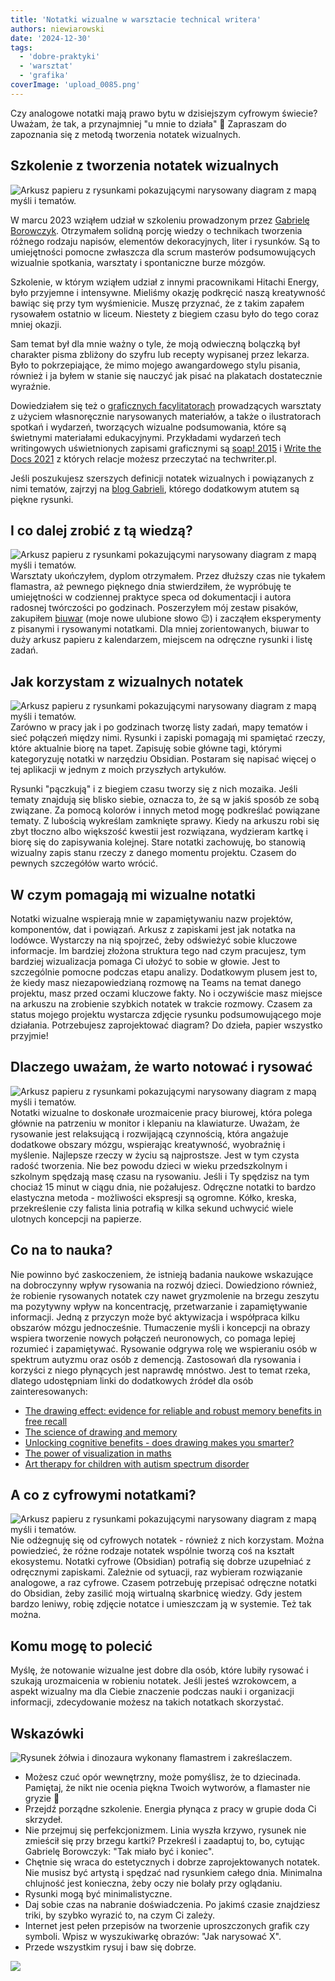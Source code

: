 ```yaml
---
title: 'Notatki wizualne w warsztacie technical writera'
authors: niewiarowski
date: '2024-12-30'
tags:
  - 'dobre-praktyki'
  - 'warsztat'
  - 'grafika'
coverImage: 'upload_0085.png'
---
```


Czy analogowe notatki mają prawo bytu w dzisiejszym cyfrowym świecie? Uważam, że
tak, a przynajmniej "u mnie to działa" 🙂 Zapraszam do zapoznania się z metodą
tworzenia notatek wizualnych.

<!--truncate-->

## Szkolenie z tworzenia notatek wizualnych

![Arkusz papieru z rysunkami pokazującymi narysowany diagram z mapą myśli i tematów.](images/upload_0086.png)

W marcu 2023 wziąłem udział w szkoleniu prowadzonym przez
[Gabrielę Borowczyk](https://www.linkedin.com/in/gabriela-borowczyk-%E2%9C%8F-55558126/).
Otrzymałem solidną porcję wiedzy o technikach tworzenia różnego rodzaju napisów,
elementów dekoracyjnych, liter i rysunków. Są to umiejętności pomocne zwłaszcza
dla scrum masterów podsumowujących wizualnie spotkania, warsztaty i spontaniczne
burze mózgów.

Szkolenie, w którym wziąłem udział z innymi pracownikami Hitachi Energy, było
przyjemne i intensywne. Mieliśmy okazję podkręcić naszą kreatywność bawiąc się
przy tym wyśmienicie. Muszę przyznać, że z takim zapałem rysowałem ostatnio w
liceum. Niestety z biegiem czasu było do tego coraz mniej okazji.

Sam temat był dla mnie ważny o tyle, że moją odwieczną bolączką był charakter
pisma zbliżony do szyfru lub recepty wypisanej przez lekarza. Było to
pokrzepiające, że mimo mojego awangardowego stylu pisania, również i ja byłem w
stanie się nauczyć jak pisać na plakatach dostatecznie wyraźnie.

Dowiedziałem się też o
[graficznych facylitatorach](https://flipowanie.pl/blog/rozwoj-osobisty/kto-to-jest-i-czym-sie-zajmuje-facylitator/)
prowadzących warsztaty z użyciem własnoręcznie narysowanych materiałów, a także
o ilustratorach spotkań i wydarzeń, tworzących wizualne podsumowania, które są
świetnymi materiałami edukacyjnymi. Przykładami wydarzeń tech writingowych
uświetnionych zapisami graficznymi są
[soap! 2015](https://techwriter.pl/namydleni-po-raz-trzeci/#my-tu-gadu-gadu-a-jad%C5%BAka-rysuje)
i
[Write the Docs 2021](https://techwriter.pl/relacja-z-konferenecji-write-the-docs-prague-2021/)
z których relacje możesz przeczytać na techwriter.pl.

Jeśli poszukujesz szerszych definicji notatek wizualnych i powiązanych z nimi
tematów, zajrzyj na
[blog Gabrieli](https://flipowanie.pl/blog/flipowanie-i-facylitacja-graficzna/co-to-jest-sketchnoting/),
którego dodatkowym atutem są piękne rysunki.

## I co dalej zrobić z tą wiedzą?

![Arkusz papieru z rysunkami pokazującymi narysowany diagram z mapą myśli i tematów.](images/upload_0087.png)
Warsztaty ukończyłem, dyplom otrzymałem. Przez dłuższy czas nie tykałem
flamastra, aż pewnego pięknego dnia stwierdziłem, że wypróbuję te umiejętności w
codziennej praktyce speca od dokumentacji i autora radosnej twórczości po
godzinach. Poszerzyłem mój zestaw pisaków, zakupiłem
[biuwar](https://sjp.pwn.pl/poradnia/haslo/Zagadkowy-biwuar;17365.html) (moje
nowe ulubione słowo 😉) i zacząłem eksperymenty z pisanymi i rysowanymi
notatkami. Dla mniej zorientowanych, biuwar to duży arkusz papieru z
kalendarzem, miejscem na odręczne rysunki i listę zadań.

## Jak korzystam z wizualnych notatek

![Arkusz papieru z rysunkami pokazującymi narysowany diagram z mapą myśli i tematów.](images/upload_0088.png)
Zarówno w pracy jak i po godzinach tworzę listy zadań, mapy tematów i sieć
połączeń między nimi. Rysunki i zapiski pomagają mi spamiętać rzeczy, które
aktualnie biorę na tapet. Zapisuję sobie główne tagi, którymi kategoryzuję
notatki w narzędziu Obsidian. Postaram się napisać więcej o tej aplikacji w
jednym z moich przyszłych artykułów.

Rysunki "pączkują" i z biegiem czasu tworzy się z nich mozaika. Jeśli tematy
znajdują się blisko siebie, oznacza to, że są w jakiś sposób ze sobą związane.
Za pomocą kolorów i innych metod mogę podkreślać powiązane tematy. Z lubością
wykreślam zamknięte sprawy. Kiedy na arkuszu robi się zbyt tłoczno albo
większość kwestii jest rozwiązana, wydzieram kartkę i biorę się do zapisywania
kolejnej. Stare notatki zachowuję, bo stanowią wizualny zapis stanu rzeczy z
danego momentu projektu. Czasem do pewnych szczegółów warto wrócić.

## W czym pomagają mi wizualne notatki

Notatki wizualne wspierają mnie w zapamiętywaniu nazw projektów, komponentów,
dat i powiązań. Arkusz z zapiskami jest jak notatka na lodówce. Wystarczy na nią
spojrzeć, żeby odświeżyć sobie kluczowe informacje. Im bardziej złożona
struktura tego nad czym pracujesz, tym bardziej wizualizacja pomaga Ci ułożyć to
sobie w głowie. Jest to szczególnie pomocne podczas etapu analizy. Dodatkowym
plusem jest to, że kiedy masz niezapowiedzianą rozmowę na Teams na temat danego
projektu, masz przed oczami kluczowe fakty. No i oczywiście masz miejsce na
arkuszu na zrobienie szybkich notatek w trakcie rozmowy. Czasem za status mojego
projektu wystarcza zdjęcie rysunku podsumowującego moje działania. Potrzebujesz
zaprojektować diagram? Do dzieła, papier wszystko przyjmie!

## Dlaczego uważam, że warto notować i rysować

![Arkusz papieru z rysunkami pokazującymi narysowany diagram z mapą myśli i tematów.](images/upload_0089.png)
Notatki wizualne to doskonałe urozmaicenie pracy biurowej, która polega głównie
na patrzeniu w monitor i klepaniu na klawiaturze. Uważam, że rysowanie jest
relaksującą i rozwijającą czynnością, która angażuje dodatkowe obszary mózgu,
wspierając kreatywność, wyobraźnię i myślenie. Najlepsze rzeczy w życiu są
najprostsze. Jest w tym czysta radość tworzenia. Nie bez powodu dzieci w wieku
przedszkolnym i szkolnym spędzają masę czasu na rysowaniu. Jeśli i Ty spędzisz
na tym chociaż 15 minut w ciągu dnia, nie pożałujesz. Odręczne notatki to bardzo
elastyczna metoda - możliwości ekspresji są ogromne. Kółko, kreska,
przekreślenie czy falista linia potrafią w kilka sekund uchwycić wiele ulotnych
koncepcji na papierze.

## Co na to nauka?

Nie powinno być zaskoczeniem, że istnieją badania naukowe wskazujące na
dobroczynny wpływ rysowania na rozwój dzieci. Dowiedziono również, że robienie
rysowanych notatek czy nawet gryzmolenie na brzegu zeszytu ma pozytywny wpływ na
koncentrację, przetwarzanie i zapamiętywanie informacji. Jedną z przyczyn może
być aktywizacja i współpraca kilku obszarów mózgu jednocześnie. Tłumaczenie
myśli i koncepcji na obrazy wspiera tworzenie nowych połączeń neuronowych, co
pomaga lepiej rozumieć i zapamiętywać. Rysowanie odgrywa rolę we wspieraniu osób
w spektrum autyzmu oraz osób z demencją. Zastosowań dla rysowania i korzyści z
niego płynących jest naprawdę mnóstwo. Jest to temat rzeka, dlatego udostępniam
linki do dodatkowych źródeł dla osób zainteresowanych:

- [The drawing effect: evidence for reliable and robust memory benefits in free recall](https://www.researchgate.net/publication/282658904_The_Drawing_Effect_Evidence_for_Reliable_and_Robust_Memory_Benefits_in_Free_Recall)
- [The science of drawing and memory](https://www.edutopia.org/article/science-drawing-and-memory)
- [Unlocking cognitive benefits - does drawing makes you smarter?](https://drawdrawing.com/unlocking-cognitive-benefits-does-drawing-make-you-smarter/)
- [The power of visualization in maths](https://www.edutopia.org/article/power-visualization-math)
- [Art therapy for children with autism spectrum disorder](https://www.neurologia.com.pl/artykul.php?a=1251)

## A co z cyfrowymi notatkami?

![Arkusz papieru z rysunkami pokazującymi narysowany diagram z mapą myśli i tematów.](images/upload_0090.png)
Nie odżegnuję się od cyfrowych notatek - również z nich korzystam. Można
powiedzieć, że różne rodzaje notatek wspólnie tworzą coś na kształt ekosystemu.
Notatki cyfrowe (Obsidian) potrafią się dobrze uzupełniać z odręcznymi
zapiskami. Zależnie od sytuacji, raz wybieram rozwiązanie analogowe, a raz
cyfrowe. Czasem potrzebuję przepisać odręczne notatki do Obsidian, żeby zasilić
moją wirtualną skarbnicę wiedzy. Gdy jestem bardzo leniwy, robię zdjęcie notatce
i umieszczam ją w systemie. Też tak można.

## Komu mogę to polecić

Myślę, że notowanie wizualne jest dobre dla osób, które lubiły rysować i szukają
urozmaicenia w robieniu notatek. Jeśli jesteś wzrokowcem, a aspekt wizualny ma
dla Ciebie znaczenie podczas nauki i organizacji informacji, zdecydowanie możesz
na takich notatkach skorzystać.

## Wskazówki

![Rysunek żółwia i dinozaura wykonany flamastrem i zakreślaczem.](images/upload_0091.png)

- Możesz czuć opór wewnętrzny, może pomyślisz, że to dziecinada. Pamiętaj, że
  nikt nie ocenia piękna Twoich wytworów, a flamaster nie gryzie 🙂
- Przejdź porządne szkolenie. Energia płynąca z pracy w grupie doda Ci skrzydeł.
- Nie przejmuj się perfekcjonizmem. Linia wyszła krzywo, rysunek nie zmieścił
  się przy brzegu kartki? Przekreśl i zaadaptuj to, bo, cytując Gabrielę
  Borowczyk: "Tak miało być i koniec".
- Chętnie się wraca do estetycznych i dobrze zaprojektowanych notatek. Nie
  musisz być artystą i spędzać nad rysunkiem całego dnia. Minimalna chlujność
  jest konieczna, żeby oczy nie bolały przy oglądaniu.
- Rysunki mogą być minimalistyczne.
- Daj sobie czas na nabranie doświadczenia. Po jakimś czasie znajdziesz triki,
  by szybko wyrazić to, na czym Ci zależy.
- Internet jest pełen przepisów na tworzenie uproszczonych grafik czy symboli.
  Wpisz w wyszukiwarkę obrazów: "Jak narysować X".
- Przede wszystkim rysuj i baw się dobrze.

![](images/podziekowanie.png)
